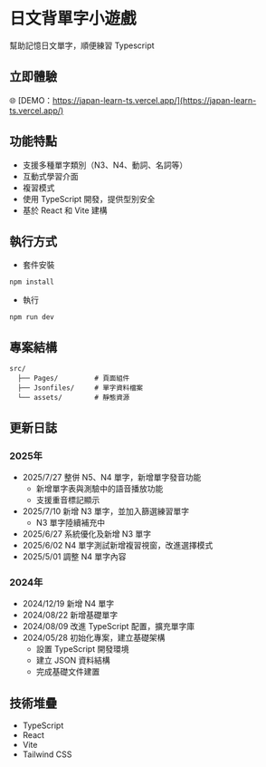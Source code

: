 # 日文背單字小遊戲

幫助記憶日文單字，順便練習 Typescript

## 立即體驗

🌐 [DEMO：https://japan-learn-ts.vercel.app/](https://japan-learn-ts.vercel.app/)

## 功能特點

- 支援多種單字類別（N3、N4、動詞、名詞等）
- 互動式學習介面
- 複習模式
- 使用 TypeScript 開發，提供型別安全
- 基於 React 和 Vite 建構

## 執行方式

- 套件安裝

```shell
npm install
```

- 執行

```shell
npm run dev
```

## 專案結構

```
src/
  ├── Pages/         # 頁面組件
  ├── Jsonfiles/     # 單字資料檔案
  └── assets/        # 靜態資源
```

## 更新日誌
### 2025年
- 2025/7/27 整併 N5、N4 單字，新增單字發音功能
  - 新增單字表與測驗中的語音播放功能
  - 支援重音標記顯示
- 2025/7/10 新增 N3 單字，並加入篩選練習單字
  - N3 單字陸續補充中
- 2025/6/27 系統優化及新增 N3 單字
- 2025/6/02 N4 單字測試新增複習視窗，改進選擇模式
- 2025/5/01 調整 N4 單字內容

### 2024年
- 2024/12/19 新增 N4 單字
- 2024/08/22 新增基礎單字
- 2024/08/09 改進 TypeScript 配置，擴充單字庫
- 2024/05/28 初始化專案，建立基礎架構
  - 設置 TypeScript 開發環境
  - 建立 JSON 資料結構
  - 完成基礎文件建置

## 技術堆疊

- TypeScript
- React
- Vite
- Tailwind CSS